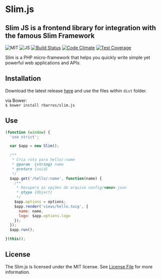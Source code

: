 # Slim.js

## Slim JS is a frontend library for integration with the famous Slim Framework

![MIT](https://img.shields.io/github/license/mashape/apistatus.svg?maxAge=2592000)
![JS](https://img.shields.io/badge/language-JS-yellow.svg)
[![Build Status](https://travis-ci.org/rbarros/slim.js.svg?branch=master)](https://travis-ci.org/rbarros/slim.js)
[![Code Climate](https://codeclimate.com/github/rbarros/slim.js/badges/gpa.svg)](https://codeclimate.com/github/rbarros/slim.js)
[![Test Coverage](https://codeclimate.com/github/rbarros/slim.js/badges/coverage.svg)](https://codeclimate.com/github/rbarros/slim.js/coverage)

Slim is a PHP micro-framework that helps you quickly write simple yet powerful web applications and APIs.

## Installation

Download the latest release [here](https://github.com/rbarros/slim.js/archive/master.zip) and use the files within `dist` folder.

via Bower: <br>
`$ bower install rbarros/slim.js` <br>

## Use

```js
(function (window) {
  'use strict';

  var $app = new Slim();

  /**
   * Cria rota para hello/:name
   * @param  {string} name
   * @return {void}
   */
  $app.get('/hello/:name', function(name) {
    /**
     * Recupera as opções do arquivo config/<env>.json
     * @type {Object}
     */
    $app.options = options;
    $app.render('views/hello.twig', {
      name: name,
      logo: $app.options.logo
    });
  });
  $app.run();

}(this));
```

## License

The Slim.js is licensed under the MIT license. See [License File](LICENSE) for more information.
